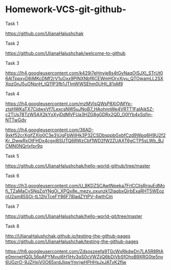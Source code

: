 # Homework-VCS-git-github-

Task 1

https://github.com/UlianaHalushchak

Task 2

https://github.com/UlianaHalushchak/welcome-to-github

Task 3

https://lh4.googleusercontent.com/k429i7eHnyje8s4tGvNaqOjSJXl_STrUt06AlTppxyD6iMKcDMf2rV1uOxx9PlNXNbf6CEWmHOrvXiyu_QTOwamLL2SXXpzGnJ5uONsnH_tQ11P3fb1JTlmWWSEhm0UHIj_81sM9

Task 4

https://lh4.googleusercontent.com/mzMVIsQWsP8XiOjMYp-ztsHWKaTX7CidwxVf7LexcsNW5uJNoB7_HAohnnWe4VRTT1FaIAik5Z-c2TUs78TzW5AX2kYxXyjDdMVFUa3HZG8gGDRx2QD_O0lYb4xSsfin-NTTwGdv

https://lh4.googleusercontent.com/36AD-9xkf52crXgifZXIo0C3e3VJgFbWilHk3P32CSDbsppbGxbfCzd9Wpq6H9U2f2Kr_DwwRxOtFHDx4cgxjBSUTQ6RWzCbf1WD2fW2ZUAXT6gCTP5sLWb_BJCMN0NQrIxfpr9q

Task 5

https://github.com/UlianaHalushchak/hello-world-github/tree/master

Task 6 

https://lh3.googleusercontent.com/U_8KDZSCAwtNpeka7FrICClisRrquEdMofi_TZaMaCvSNqZqYNgOi_XPQx8e_mezv_oxunzk12laqbxQjrbExaRHT5WEoznU2sm85SOi-tL12hiTceFY86F78ladZYtPV-4wthCm

Task 7 

https://github.com/UlianaHalushchak/hello-world-git/tree/master

Task 8

 http://UlianaHalushchak.github.io/testing-the-github-pages
 https://github.com/UlianaHalushchak/testing-the-github-pages
 
 https://lh6.googleusercontent.com/Zdsoszeefa9TGcWxRkdwDn7LA5R8RtAe0mrneHQ0L56pAPYMvuI6H1jHv3qS0cVWZjjQ6bDiVbSfOhoB9XRG0te5nv6UGzrO-9JZHxjV0O65xrdJlqwYmrjwHPHHsJxJATvK2flw
